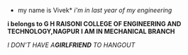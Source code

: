 * my name is Vivek*
_i'm in last year of my engineering_

**i belongs to G H RAISONI COLLEGE OF ENGINEERING AND TECHNOLOGY,NAGPUR**
__I AM IN MECHANICAL BRANCH__

_I DON'T HAVE A**GIRLFRIEND** TO HANGOUT_
